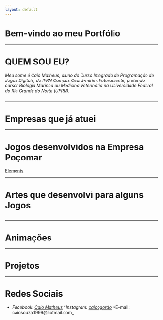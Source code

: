 ```yaml
---
layout: default
---
```


# Bem-vindo ao meu Portfólio

* * * 

# QUEM SOU EU?

_Meu nome é Caio Matheus, aluno do Curso Integrado de Programação de Jogos Digitais, do IFRN Campus Ceará-mirim. Futuramente, pretendo cursar Biologia Marinha ou Medicina Veterinária na Universidade Federal do Rio Grande do Norte (UFRN)._


![]()

* * *

# Empresas que já atuei



* * *

# Jogos desenvolvidos na Empresa Poçomar


[Elements](https://AlvaroMD2016.github.io/Elements)


* * * 

# Artes que desenvolvi para alguns Jogos


![]()



* * *

# Animações 





* * * 

# Projetos 

 


* * *


# Redes Sociais

* _Facebook: [Caio Matheus](https://www.facebook.com/fishtronauta)_
*_Instagram: [caioogordo](https://www.instagram.com/caioogordo/)_
*E-mail: caiosouza.1999@hotmail.com_




